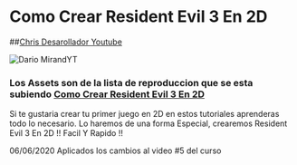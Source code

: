 # Como Crear Resident Evil 3 En 2D
##[Chris Desarollador Youtube](https://www.youtube.com/channel/UCnnPcNv7kxrhLFwukiwNM1g)

![Dario MirandYT](https://i.imgur.com/K3f6WWZ.jpg)
### Los Assets son de la lista de reproduccion que se esta subiendo [Como Crear Resident Evil 3 En 2D](https://www.youtube.com/playlist?list=PLX123YkurzGSzg5kGystIlJFu98kn7E6r)
 
Si te gustaria crear tu primer juego en 2D en estos tutoriales aprenderas todo lo necesario. Lo haremos de una forma Especial, crearemos Resident Evil 3 En 2D !!  Facil Y Rapido !!

06/06/2020 Aplicados los cambios al video #5 del curso
